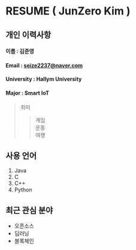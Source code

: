 # RESUME ( JunZero Kim )

## 개인 이력사항

#### 이름 : 김준영
#### Email : seize2237@naver.com
#### University : Hallym University 
#### Major : Smart IoT

> 취미 
>> 게임  
>> 운동  
>> 여행  

## 사용 언어
1. Java
2. C
3. C++
4. Python

## 최근 관심 분야
* 오픈소스
* 딥러닝
* 블록체인
